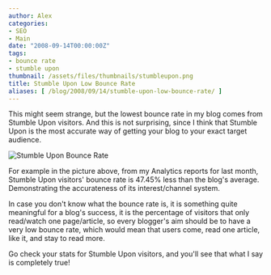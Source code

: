 ```yaml
---
author: Alex
categories:
- SEO
- Main
date: "2008-09-14T00:00:00Z"
tags:
- bounce rate
- stumble upon
thumbnail: /assets/files/thumbnails/stumbleupon.png
title: Stumble Upon Low Bounce Rate
aliases: [ /blog/2008/09/14/stumble-upon-low-bounce-rate/ ]
---
```


This might seem strange, but the lowest bounce rate in my blog comes from Stumble Upon visitors. And this is not surprising, since I think that Stumble Upon is the most accurate way of getting your blog to your exact target audience.

![Stumble Upon Bounce Rate][1]

For example in the picture above, from my Analytics reports for last month, Stumble Upon visitors\' bounce rate is 47.45% less than the blog\'s average. Demonstrating the accurateness of its interest/channel system.

 [1]: http://static.urbanoalvarez.es/img/blog/stumble_bounce_rate.gif

In case you don\'t know what the bounce rate is, it is something quite meaningful for a blog\'s success, it is the percentage of visitors that only read/watch one page/article, so every blogger\'s aim should be to have a very low bounce rate, which would mean that users come, read one article, like it, and stay to read more.

Go check your stats for Stumble Upon visitors, and you\'ll see that what I say is completely true!

